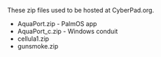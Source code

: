 These zip files used to be hosted at CyberPad.org.

+ AquaPort.zip - PalmOS app
+ AquaPort_c.zip - Windows conduit
+ cellula1.zip
+ gunsmoke.zip
